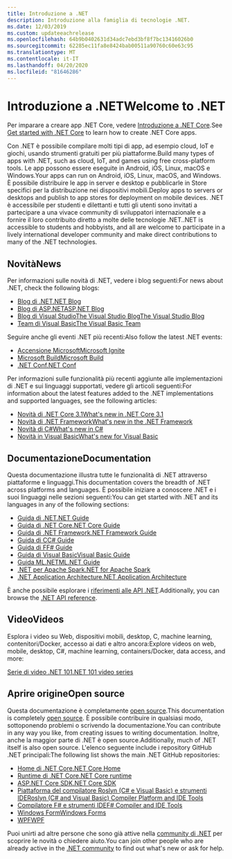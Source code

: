 ```yaml
---
title: Introduzione a .NET
description: Introduzione alla famiglia di tecnologie .NET.
ms.date: 12/03/2019
ms.custom: updateeachrelease
ms.openlocfilehash: 64b9b0402631d34adc7ebd3bf8f7bc13416026b0
ms.sourcegitcommit: 62285ec11fa8e8424bab00511a90760c60e63c95
ms.translationtype: MT
ms.contentlocale: it-IT
ms.lasthandoff: 04/20/2020
ms.locfileid: "81646286"
---
```

# <a name="welcome-to-net"></a><span data-ttu-id="5bd52-103">Introduzione a .NET</span><span class="sxs-lookup"><span data-stu-id="5bd52-103">Welcome to .NET</span></span>

<span data-ttu-id="5bd52-104">Per imparare a creare app .NET Core, vedere [Introduzione a .NET Core](core/get-started.md).</span><span class="sxs-lookup"><span data-stu-id="5bd52-104">See [Get started with .NET Core](core/get-started.md) to learn how to create .NET Core apps.</span></span>

<span data-ttu-id="5bd52-105">Con .NET è possibile compilare molti tipi di app, ad esempio cloud, IoT e giochi, usando strumenti gratuiti per più piattaforme.</span><span class="sxs-lookup"><span data-stu-id="5bd52-105">Build many types of apps with .NET, such as cloud, IoT, and games using free cross-platform tools.</span></span> <span data-ttu-id="5bd52-106">Le app possono essere eseguite in Android, iOS, Linux, macOS e Windows.</span><span class="sxs-lookup"><span data-stu-id="5bd52-106">Your apps can run on Android, iOS, Linux, macOS, and Windows.</span></span> <span data-ttu-id="5bd52-107">È possibile distribuire le app in server e desktop e pubblicarle in Store specifici per la distribuzione nei dispositivi mobili.</span><span class="sxs-lookup"><span data-stu-id="5bd52-107">Deploy apps to servers or desktops and publish to app stores for deployment on mobile devices.</span></span> <span data-ttu-id="5bd52-108">.NET è accessibile per studenti e dilettanti e tutti gli utenti sono invitati a partecipare a una vivace community di sviluppatori internazionale e a fornire il loro contribuito diretto a molte delle tecnologie .NET.</span><span class="sxs-lookup"><span data-stu-id="5bd52-108">.NET is accessible to students and hobbyists, and all are welcome to participate in a lively international developer community and make direct contributions to many of the .NET technologies.</span></span>

## <a name="news"></a><span data-ttu-id="5bd52-109">Novità</span><span class="sxs-lookup"><span data-stu-id="5bd52-109">News</span></span>

<span data-ttu-id="5bd52-110">Per informazioni sulle novità di .NET, vedere i blog seguenti:</span><span class="sxs-lookup"><span data-stu-id="5bd52-110">For news about .NET, check the following blogs:</span></span>

- [<span data-ttu-id="5bd52-111">Blog di .NET</span><span class="sxs-lookup"><span data-stu-id="5bd52-111">.NET Blog</span></span>](https://devblogs.microsoft.com/dotnet/)
- [<span data-ttu-id="5bd52-112">Blog di ASP.NET</span><span class="sxs-lookup"><span data-stu-id="5bd52-112">ASP.NET Blog</span></span>](https://devblogs.microsoft.com/aspnet/)
- [<span data-ttu-id="5bd52-113">Blog di Visual StudioThe Visual Studio Blog</span><span class="sxs-lookup"><span data-stu-id="5bd52-113">The Visual Studio Blog</span></span>](https://devblogs.microsoft.com/visualstudio/)
- [<span data-ttu-id="5bd52-114">Team di Visual Basic</span><span class="sxs-lookup"><span data-stu-id="5bd52-114">The Visual Basic Team</span></span>](https://devblogs.microsoft.com/vbteam/)

<span data-ttu-id="5bd52-115">Seguire anche gli eventi .NET più recenti:</span><span class="sxs-lookup"><span data-stu-id="5bd52-115">Also follow the latest .NET events:</span></span>

- [<span data-ttu-id="5bd52-116">Accensione Microsoft</span><span class="sxs-lookup"><span data-stu-id="5bd52-116">Microsoft Ignite</span></span>](https://www.microsoft.com/ignite)
- [<span data-ttu-id="5bd52-117">Microsoft Build</span><span class="sxs-lookup"><span data-stu-id="5bd52-117">Microsoft Build</span></span>](https://www.microsoft.com/build)
- [<span data-ttu-id="5bd52-118">.NET Conf</span><span class="sxs-lookup"><span data-stu-id="5bd52-118">.NET Conf</span></span>](https://www.dotnetconf.net/)

<span data-ttu-id="5bd52-119">Per informazioni sulle funzionalità più recenti aggiunte alle implementazioni di .NET e sui linguaggi supportati, vedere gli articoli seguenti:</span><span class="sxs-lookup"><span data-stu-id="5bd52-119">For information about the latest features added to the .NET implementations and supported languages, see the following articles:</span></span>

- [<span data-ttu-id="5bd52-120">Novità di .NET Core 3.1</span><span class="sxs-lookup"><span data-stu-id="5bd52-120">What's new in .NET Core 3.1</span></span>](core/whats-new/dotnet-core-3-1.md)
- [<span data-ttu-id="5bd52-121">Novità di .NET Framework</span><span class="sxs-lookup"><span data-stu-id="5bd52-121">What's new in the .NET Framework</span></span>](framework/whats-new/index.md)
- [<span data-ttu-id="5bd52-122">Novità di C#</span><span class="sxs-lookup"><span data-stu-id="5bd52-122">What's new in C#</span></span>](csharp/whats-new/index.md)
- [<span data-ttu-id="5bd52-123">Novità in Visual Basic</span><span class="sxs-lookup"><span data-stu-id="5bd52-123">What's new for Visual Basic</span></span>](visual-basic/getting-started/whats-new.md)

## <a name="documentation"></a><span data-ttu-id="5bd52-124">Documentazione</span><span class="sxs-lookup"><span data-stu-id="5bd52-124">Documentation</span></span>

<span data-ttu-id="5bd52-125">Questa documentazione illustra tutte le funzionalità di .NET attraverso piattaforme e linguaggi.</span><span class="sxs-lookup"><span data-stu-id="5bd52-125">This documentation covers the breadth of .NET across platforms and languages.</span></span> <span data-ttu-id="5bd52-126">È possibile iniziare a conoscere .NET e i suoi linguaggi nelle sezioni seguenti:</span><span class="sxs-lookup"><span data-stu-id="5bd52-126">You can get started with .NET and its languages in any of the following sections:</span></span>

- [<span data-ttu-id="5bd52-127">Guida di .NET</span><span class="sxs-lookup"><span data-stu-id="5bd52-127">.NET Guide</span></span>](standard/index.yml)
- [<span data-ttu-id="5bd52-128">Guida di .NET Core</span><span class="sxs-lookup"><span data-stu-id="5bd52-128">.NET Core Guide</span></span>](core/index.yml)
- [<span data-ttu-id="5bd52-129">Guida di .NET Framework</span><span class="sxs-lookup"><span data-stu-id="5bd52-129">.NET Framework Guide</span></span>](framework/index.yml)
- [<span data-ttu-id="5bd52-130">Guida di C</span><span class="sxs-lookup"><span data-stu-id="5bd52-130">C# Guide</span></span>](csharp/index.yml)
- [<span data-ttu-id="5bd52-131">Guida di F</span><span class="sxs-lookup"><span data-stu-id="5bd52-131">F# Guide</span></span>](fsharp/index.yml)
- [<span data-ttu-id="5bd52-132">Guida di Visual Basic</span><span class="sxs-lookup"><span data-stu-id="5bd52-132">Visual Basic Guide</span></span>](visual-basic/index.yml)
- [<span data-ttu-id="5bd52-133">Guida ML.NET</span><span class="sxs-lookup"><span data-stu-id="5bd52-133">ML.NET Guide</span></span>](machine-learning/index.yml)
- [<span data-ttu-id="5bd52-134">.NET per Apache Spark</span><span class="sxs-lookup"><span data-stu-id="5bd52-134">.NET for Apache Spark</span></span>](spark/index.yml)
- [<span data-ttu-id="5bd52-135">.NET Application Architecture</span><span class="sxs-lookup"><span data-stu-id="5bd52-135">.NET Application Architecture</span></span>](architecture/index.yml)

<span data-ttu-id="5bd52-136">È anche possibile esplorare i [riferimenti alle API .NET](/dotnet/api).</span><span class="sxs-lookup"><span data-stu-id="5bd52-136">Additionally, you can browse the [.NET API reference](/dotnet/api).</span></span>

## <a name="videos"></a><span data-ttu-id="5bd52-137">Video</span><span class="sxs-lookup"><span data-stu-id="5bd52-137">Videos</span></span>

<span data-ttu-id="5bd52-138">Esplora i video su Web, dispositivi mobili, desktop, C, machine learning, contenitori/Docker, accesso ai dati e altro ancora:</span><span class="sxs-lookup"><span data-stu-id="5bd52-138">Explore videos on web, mobile, desktop, C#, machine learning, containers/Docker, data access, and more:</span></span>

[<span data-ttu-id="5bd52-139">Serie di video .NET 101</span><span class="sxs-lookup"><span data-stu-id="5bd52-139">.NET 101 video series</span></span>](https://dotnet.microsoft.com/learn/videos)

## <a name="open-source"></a><span data-ttu-id="5bd52-140">Aprire origine</span><span class="sxs-lookup"><span data-stu-id="5bd52-140">Open source</span></span>

<span data-ttu-id="5bd52-141">Questa documentazione è completamente [open source](https://github.com/dotnet/docs).</span><span class="sxs-lookup"><span data-stu-id="5bd52-141">This documentation is completely [open source](https://github.com/dotnet/docs).</span></span> <span data-ttu-id="5bd52-142">È possibile contribuire in qualsiasi modo, sottoponendo problemi o scrivendo la documentazione.</span><span class="sxs-lookup"><span data-stu-id="5bd52-142">You can contribute in any way you like, from creating issues to writing documentation.</span></span> <span data-ttu-id="5bd52-143">Inoltre, anche la maggior parte di .NET è open source.</span><span class="sxs-lookup"><span data-stu-id="5bd52-143">Additionally, much of .NET itself is also open source.</span></span> <span data-ttu-id="5bd52-144">L'elenco seguente include i repository GitHub .NET principali:</span><span class="sxs-lookup"><span data-stu-id="5bd52-144">The following list shows the main .NET GitHub repositories:</span></span>

- [<span data-ttu-id="5bd52-145">Home di .NET Core</span><span class="sxs-lookup"><span data-stu-id="5bd52-145">.NET Core Home</span></span>](https://github.com/dotnet/core)
- [<span data-ttu-id="5bd52-146">Runtime di .NET Core</span><span class="sxs-lookup"><span data-stu-id="5bd52-146">.NET Core runtime</span></span>](https://github.com/dotnet/runtime)
- [<span data-ttu-id="5bd52-147">ASP.NET Core SDK</span><span class="sxs-lookup"><span data-stu-id="5bd52-147">.NET Core SDK</span></span>](https://github.com/dotnet/sdk)
- [<span data-ttu-id="5bd52-148">Piattaforma del compilatore Roslyn (C# e Visual Basic) e strumenti IDE</span><span class="sxs-lookup"><span data-stu-id="5bd52-148">Roslyn (C# and Visual Basic) Compiler Platform and IDE Tools</span></span>](https://github.com/dotnet/roslyn)
- [<span data-ttu-id="5bd52-149">Compilatore F# e strumenti IDE</span><span class="sxs-lookup"><span data-stu-id="5bd52-149">F# Compiler and IDE Tools</span></span>](https://github.com/dotnet/fsharp)
- [<span data-ttu-id="5bd52-150">Windows Form</span><span class="sxs-lookup"><span data-stu-id="5bd52-150">Windows Forms</span></span>](https://github.com/dotnet/winforms)
- [<span data-ttu-id="5bd52-151">WPF</span><span class="sxs-lookup"><span data-stu-id="5bd52-151">WPF</span></span>](https://github.com/dotnet/wpf)

<span data-ttu-id="5bd52-152">Puoi unirti ad altre persone che sono già attive nella [community di .NET](https://dotnet.microsoft.com/platform/community) per scoprire le novità o chiedere aiuto.</span><span class="sxs-lookup"><span data-stu-id="5bd52-152">You can join other people who are already active in the [.NET community](https://dotnet.microsoft.com/platform/community) to find out what's new or ask for help.</span></span>

